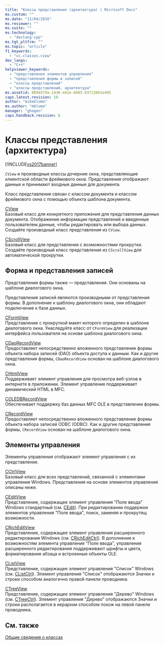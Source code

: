 ```yaml
---
title: "Классы представления (архитектура) | Microsoft Docs"
ms.custom: ""
ms.date: "11/04/2016"
ms.reviewer: ""
ms.suite: ""
ms.technology: 
  - "devlang-cpp"
ms.tgt_pltfrm: ""
ms.topic: "article"
f1_keywords: 
  - "vc.classes.view"
dev_langs: 
  - "C++"
helpviewer_keywords: 
  - "представления элементов управления"
  - "представления формы и записей"
  - "классы представлений"
  - "классы представлений, архитектура"
ms.assetid: 8894579a-1436-441e-b985-83711061e495
caps.latest.revision: 10
author: "mikeblome"
ms.author: "mblome"
manager: "ghogen"
caps.handback.revision: 6
---
```

# Классы представления (архитектура)
[!INCLUDE[vs2017banner](../assembler/inline/includes/vs2017banner.md)]

`CView` и производные классы дочерние окна, представляющие клиентской области фреймового окна.  Представления отображают данные и принимают входные данные для документа.  
  
 Класс представления связан с классом документа и классом фреймового окна с помощью объекта шаблона документа.  
  
 [CView](../Topic/CView%20Class.md)  
 Базовый класс для конкретного приложения для представления данных документа.  Отображение информации представлений и введенные пользователем данные, чтобы редактировать или выбора данных.  Создайте производный класс представления из `CView`.  
  
 [CScrollView](../mfc/reference/cscrollview-class.md)  
 Базовый класс для представления с возможностями прокрутки.  Создайте производный класс представления из `CScrollView` для автоматической прокрутки.  
  
## Форма и представления записей  
 Представления формы также — представления.  Они основаны на шаблоне диалогового окна.  
  
 Представления записей являются производными от представления формы.  В дополнение к шаблону диалогового окна, они обладают подключение к базе данных.  
  
 [CFormView](../mfc/reference/cformview-class.md)  
 Представление с прокруткой макет которого определен в шаблоне диалогового окна.  Унаследуйте класс от `CFormView` для реализации интерфейса пользователя на основе шаблона диалогового окна.  
  
 [CDaoRecordView](../mfc/reference/cdaorecordview-class.md)  
 Предоставляет непосредственно вложенного представление формы объекта набора записей \(DAO\) объекта доступа к данным.  Как и другие представления формы, `CDaoRecordView` основан на шаблоне диалогового окна.  
  
 [CHtmlView](../mfc/reference/chtmlview-class.md)  
 Поддерживает элемент управления для просмотра веб\-узлов в интернете в приложении.  Элемент управления поддерживает динамический HTML в MFC.  
  
 [COLEDBRecordView](../mfc/reference/coledbrecordview-class.md)  
 Обеспечивает поддержку баз данных MFC OLE в представлении формы.  
  
 [CRecordView](../mfc/reference/crecordview-class.md)  
 Предоставляет непосредственно вложенного представление формы объекта набора записей ODBC \(ODBC\).  Как и другие представления формы, `CRecordView` основан на шаблоне диалогового окна.  
  
## Элементы управления  
 Элементы управления отображают элемент управления с их представление.  
  
 [CCtrlView](../mfc/reference/cctrlview-class.md)  
 Базовый класс для всех представлений, связанной с элементами управления Windows.  Представления на основе элементов управления описаны ниже.  
  
 [CEditView](../Topic/CEditView%20Class.md)  
 Представление, содержащее элемент управления "Поле ввода" Windows стандартный \(см. [CEdit](../Topic/CEdit%20Class.md)\).  При редактировании поддержки элементов управления "Поле ввода", поиск, заменяя и прокрутящ возможности.  
  
 [CRichEditView](../mfc/reference/cricheditview-class.md)  
 Представление, содержащее элемент управления расширенного редактирования Windows \(см. [CRichEditCtrl](../Topic/CRichEditCtrl%20Class.md)\).  В дополнение к возможностям элемента управления "Поле ввода", управления расширенного редактирования поддерживают шрифты и цвета, форматирование абзаца и встроенные объекты OLE.  
  
 [CListView](../mfc/reference/clistview-class.md)  
 Представление, содержащее элемент управления "Список" Windows \(см. [CListCtrl](../Topic/CListCtrl%20Class.md)\).  Элемент управления "Список" отображаются Значки и строки способом аналогично правой панели проводника.  
  
 [CTreeView](../mfc/reference/ctreeview-class.md)  
 Представление, содержащее элемент управления "Дерево" Windows \(см. [CTreeCtrl](../mfc/reference/ctreectrl-class.md)\).  Элемент управления "Дерево" отображаются Значки и строки располагается в иерархии способом похож на левой панели проводника.  
  
## См. также  
 [Общие сведения о классах](../mfc/class-library-overview.md)